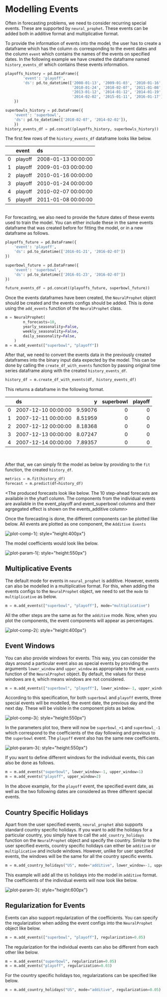 # Modelling Events

Often in forecasting problems, we need to consider recurring special events. These are supported
by `neural_prophet`. These events can be added both in additive format and multiplicative format.


To provide the information of events into the model, the user has to create a dataframe which has the 
column `ds` corresponding to the event dates and the column `event` which contains
the names of the events on specified dates. In the following example we have created the
dataframe named `history_events_df` which contains these events information.

```python
playoffs_history = pd.DataFrame({
        'event': 'playoff',
        'ds': pd.to_datetime(['2008-01-13', '2009-01-03', '2010-01-16',
                              '2010-01-24', '2010-02-07', '2011-01-08',
                              '2013-01-12', '2014-01-12', '2014-01-19',
                              '2014-02-02', '2015-01-11', '2016-01-17']),
    })

superbowls_history = pd.DataFrame({
    'event': 'superbowl',
    'ds': pd.to_datetime(['2010-02-07', '2014-02-02']),
    })
history_events_df = pd.concat((playoffs_history, superbowls_history))
```

The first few rows of the `history_events_df` dataframe looks like below. 

|    | event     | ds                  |
|---:|:----------|:--------------------|
|  0 | playoff   | 2008-01-13 00:00:00 |
|  1 | playoff   | 2009-01-03 00:00:00 |
|  2 | playoff   | 2010-01-16 00:00:00 |
|  3 | playoff   | 2010-01-24 00:00:00 |
|  4 | playoff   | 2010-02-07 00:00:00 |
|  5 | playoff   | 2011-01-08 00:00:00 |

<br />
For forecasting, we also need to provide the future dates of these events used to
train the model. You can either include these in the same events dataframe
that was created before for fitting the model, or in a new dataframe as follows. 

```python
playoffs_future = pd.DataFrame({
    'event': 'playoff',
    'ds': pd.to_datetime(['2016-01-21', '2016-02-07'])
})

superbowl_future = pd.DataFrame({
    'event': 'superbowl',
    'ds': pd.to_datetime(['2016-01-23', '2016-02-07'])
})

future_events_df = pd.concat((playoffs_future, superbowl_future))
```

Once the events dataframes have been created, the `NeuralProphet` object should be created and the
events configs should be added. This is done using the `add_events` function of the `NeuralProphet` class.

```python
m = NeuralProphet(
        n_forecasts=10,
        yearly_seasonality=False,
        weekly_seasonality=False,
        daily_seasonality=False,
    )
m = m.add_events(["superbowl", "playoff"])
```

After that, we need to convert the events data in the previously created dataframes into the binary input
data expected by the model. This can be done by calling the `create_df_with_events` function by passing
original time series dataframe along with the created `history_events_df`.

```python
history_df = m.create_df_with_events(df, history_events_df)
```
This returns a dataframe in the following format.

|      | ds                  |        y |   superbowl |   playoff |
|-----:|:--------------------|---------:|------------:|----------:|
|    0 | 2007-12-10 00:00:00 |  9.59076 |           0 |         0 |
|    1 | 2007-12-11 00:00:00 |  8.51959 |           0 |         0 |
|    2 | 2007-12-12 00:00:00 |  8.18368 |           0 |         0 |
|    3 | 2007-12-13 00:00:00 |  8.07247 |           0 |         0 |
|    4 | 2007-12-14 00:00:00 |  7.89357 |           0 |         0 |

<br />

After that, we can simply fit the model as below by providing to the `fit` function, the created `history_df`.

```python
metrics = m.fit(history_df)
forecast = m.predict(df=history_df)
```
<The produced forecasts look like below. The 10 step-ahead forecasts are available in the yhat1 column.
The components from the individual events are available in the event_playoff and event_superbowl columns and 
their agrgegated effect is shown on the events_additive column>

Once the forecasting is done, the different components can be plotted like below. All events are plotted as one 
component, the `Additive Events`

![plot-comp-1](images/plot_comp_events_1.png){: style="height:400px"}

The model coefficients would look like below.   

![plot-param-1](images/plot_param_events_1.png){: style="height:550px"}

## Multiplicative Events

The default mode for events in `neural_prophet` is additive. However, events can also be modelled
in a multiplicative format. For this, when adding the events configs to the `NeuralProphet` object,
we need to set the `mode` to `multiplicative` as below.


```python
m = m.add_events(["superbowl", "playoff"], mode="multiplicative")
```
All the other steps are the same as for the `additive` mode. Now, when you plot the components,
the event components will appear as percentages.


![plot-comp-2](images/plot_comp_events_2.png){: style="height:400px"}

## Event Windows

You can also provide windows for events. This way, you can consider the days around a 
particular event also as special events by providing the arguments `lower_window` and 
`upper_window` as appropriate to the `add_events` function of the `NeuralProphet` object.
By default, the values for these windows are `0`, which means windows are not considered.

```python
m = m.add_events(["superbowl", "playoff"], lower_window=-1, upper_window=1)
```

According to this specification, for both `superbowl` and `playoff` events, three special events will be 
modelled, the event date, the previous day and the next day. These will be visible in the component plots as below.

![plot-comp-3](images/plot_comp_events_3.png){: style="height:550px"}

In the parameters plot too, there will now be `superbowl_+1` and `superbowl_-1` which correspond to the coefficients of the
day following and previous to the `superbowl` event. The `playoff` event also has the same new coefficients.
   
![plot-param-3](images/plot_param_events_3.png){: style="height:550px"}


If you want to define different windows for the individual events, this can also be done as follows.

```python
m = m.add_events("superbowl", lower_window=-1, upper_window=1)
m = m.add_events("playoff", upper_window=2)
```

In the above example, for the `playoff` event, the specified event date, as well as the two following dates
are considered as three different special events.

## Country Specific Holidays

Apart from the user specified events, `neural_prophet` also supports standard country specific holidays.
If you want to add the holidays for a particular country, you simply have to call the `add_country_holidays`
function on the `NeuralProphet` object and specify the country. Similar to the user specified events,
country specific holidays can either be `additive` or `multiplicative` and include windows. However,
unlike for user specified events, the windows will be the same for all the country specific events. 

```python
m = m.add_country_holidays("US", mode="additive", lower_window=-1, upper_window=1)
```

This example will add all the `US` holidays into the model in `additive` format. The coefficients of the
individual events will now look like below.

![plot-param-3](images/plot_param_events_4.png){: style="height:600px"}

## Regularization for Events

Events can also support regularization of the coefficients. You can specify the regularization
when adding the event configs into the `NeuralProphet` object like below.

```python
m = m.add_events(["superbowl", "playoff"], regularization=0.05)
```

The regularization for the individual events can also be different from each other like below.

```python
m = m.add_events("superbowl", regularization=0.05)
m = m.add_events("playoff", regularization=0.03)
```

For the country specific holidays too, regularizations can be specified like below.

```python
m = m.add_country_holidays("US", mode="additive", regularization=0.05)
```